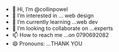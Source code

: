 - 👋 Hi, I’m @collinpowel
- 👀 I’m interested in ... web design
- 🌱 I’m currently learning ...web dev
- 💞️ I’m looking to collaborate on ...experts
- 📫 How to reach me ...on 0790692082
- 😄 Pronouns: ...THANK YOU
  

<!---
collinpowel/collinpowel is a ✨ special ✨ repository because its `README.md` (this file) appears on your GitHub profile.
You can click the Preview link to take a look at your changes.
--->
